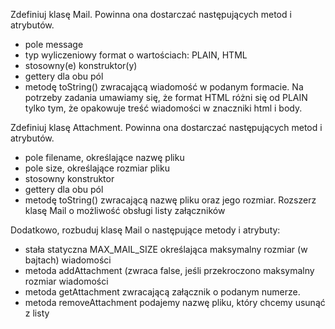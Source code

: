 Zdefiniuj klasę Mail. Powinna ona dostarczać następujących metod i atrybutów.

* pole message
* typ wyliczeniowy format o wartościach: PLAIN, HTML
* stosowny(e) konstruktor(y)
* gettery dla obu pól
* metodę toString() zwracającą wiadomość w podanym formacie. Na potrzeby zadania umawiamy się, że format HTML różni się od PLAIN tylko tym, że opakowuje treść wiadomości w znaczniki html i body.

Zdefiniuj klasę Attachment. Powinna ona dostarczać następujących metod i atrybutów.

* pole filename, określające nazwę pliku
* pole size, określające rozmiar pliku
* stosowny konstruktor
* gettery dla obu pól
* metodę toString() zwracającą nazwę pliku oraz jego rozmiar.
  Rozszerz klasę Mail o możliwość obsługi listy załączników

Dodatkowo, rozbuduj klasę Mail o następujące metody i atrybuty:

* stała statyczna MAX_MAIL_SIZE określająca maksymalny rozmiar (w bajtach) wiadomości
* metoda addAttachment (zwraca false, jeśli przekroczono maksymalny rozmiar wiadomości
* metoda getAttachment zwracającą załącznik o podanym numerze.
* metoda removeAttachment podajemy nazwę pliku, który chcemy usunąć z listy
